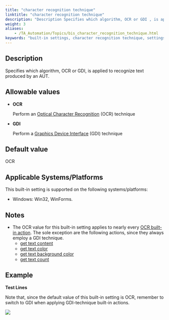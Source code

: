 ```yaml
--- 
title: "character recognition technique"
linktitle: "character recognition technique"
description: "Description Specifies which algorithm, OCR or GDI , is applied to recognize text produced by an AUT. Allowable values OCR Perform an Optical Character Recognition (OCR) technique GDI Perform a ..."
weight: 3
aliases: 
    - /TA_Automation/Topics/bis_character_recognition_technique.html
keywords: "built-in settings, character recognition technique, settings, click method (settings), character recognition technique, specify which character recognition technique is applied, choose technique for character recognition, apply optical character recognition technique, apply graphic device interface"
---
```


## Description

Specifies which algorithm, OCR or GDI, is applied to recognize text produced by an AUT.

## Allowable values

-   **OCR**

    Perform an [Optical Character Recognition](/TA_Automation/Topics/aut_text_recognition_techniques.html) \(OCR\) technique

-   **GDI**

    Perform a [Graphics Device Interface](/TA_Automation/Topics/aut_text_recognition_techniques.html) \(GDI\) technique


## Default value

OCR

## Applicable Systems/Platforms

This built-in setting is supported on the following systems/platforms:

-   Windows: Win32, WinForms.

## Notes

-   The OCR value for this built-in setting applies to nearly every [OCR built-in action](/TA_Automation/Topics/bia_OCR.html). The sole exception are the following actions, since they always employ a GDI technique.
    -   [get text content](/TA_Automation/Topics/bia_get_text_content.html)
    -   [get text color](/TA_Automation/Topics/bia_get_text_color.html)
    -   [get text background color](/TA_Automation/Topics/bia_get_text_background_color.html)
    -   [get text count](/TA_Automation/Topics/bia_get_text_count.html)

## Example

**Test Lines**

Note that, since the default value of this built-in setting is OCR, remember to switch to GDI when applying GDI-technique built-in actions.

![](/images/TA_Automation/Images/bis_character_recognition_technique_pgm.png)




